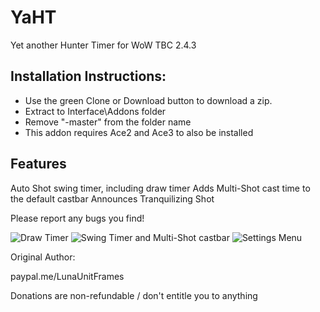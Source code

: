 # YaHT
Yet another Hunter Timer for WoW TBC 2.4.3

## Installation Instructions:
- Use the green Clone or Download button to download a zip.
- Extract to Interface\Addons folder
- Remove "-master" from the folder name
- This addon requires Ace2 and Ace3 to also be installed

## Features
Auto Shot swing timer, including draw timer
Adds Multi-Shot cast time to the default castbar
Announces Tranquilizing Shot

Please report any bugs you find!

![Draw Timer](https://cdn.discordapp.com/attachments/738281308916285521/757614714166575154/unknown.png)
![Swing Timer and Multi-Shot castbar](https://cdn.discordapp.com/attachments/738281308916285521/757617712850665554/unknown.png)
![Settings Menu](https://cdn.discordapp.com/attachments/738281308916285521/757614517717827774/unknown.png)


Original Author:

paypal.me/LunaUnitFrames

Donations are non-refundable / don't entitle you to anything
